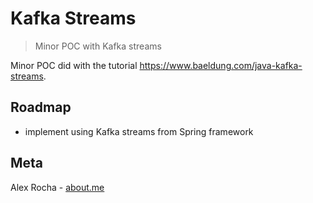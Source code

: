 # Kafka Streams
> Minor POC with Kafka streams

Minor POC did with the tutorial https://www.baeldung.com/java-kafka-streams.

## Roadmap

 * implement using Kafka streams from Spring framework

## Meta

Alex Rocha - [about.me](http://about.me/alex.rochas)
